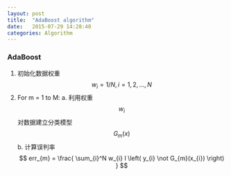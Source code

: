 ```yaml
---
layout: post
title:  "AdaBoost algorithm"
date:   2015-07-29 14:28:40
categories: Algorithm
---
```


### AdaBoost
1. 初始化数据权重 $$ w_{i} = 1/N, i=1,2,...,N $$
2. For m = 1 to M:
	a. 利用权重 $$w_{i}$$ 对数据建立分类模型 $$G_{m}(x)$$ 
	b. 计算误判率
	$$
		err_{m}  = \frac{ \sum_{i}^N w_{i} I \left( y_{i} \not G_{m}(x_{i}) \right) }
	$$
